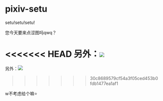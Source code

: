 # pixiv-setu
setu!setu!setu!  

您今天要来点涩图吗qwq？  

<<<<<<< HEAD
另外：![](https://latex.codecogs.com/png.latex?\rm&space;H_2&plus;CuO\triangleq&space;H_2O&plus;Cu)  
=======
另外：![](https://latex.codecogs.com/png.latex?\rm&space;H_2&plus;CuO\triangleq&space;H_2O&plus;Cu)
>>>>>>> 30c8689579cf54a3f05ced453b0fdb1477ea1af1

w不考虑给个嘛⭐
